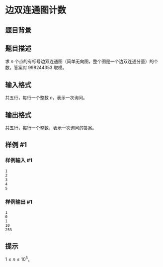 # 边双连通图计数

## 题目背景



## 题目描述

求 $n$ 个点的有标号边双连通图（简单无向图，整个图是一个边双连通分量）的个数，答案对 $998244353$ 取模。

## 输入格式

共五行，每行一个整数 $n$，表示一次询问。

## 输出格式

共五行，每行一个整数，表示一次询问的答案。

## 样例 #1

### 样例输入 #1
```
1
2
3
4
5
```

### 样例输出 #1

```
1
0
1
10
253
```

## 提示

$1 \le n \le 10^5$。
